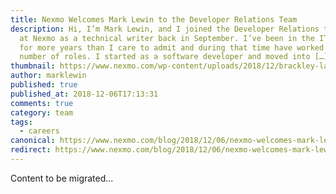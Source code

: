 ```yaml
---
title: Nexmo Welcomes Mark Lewin to the Developer Relations Team
description: Hi, I’m Mark Lewin, and I joined the Developer Relations team here
  at Nexmo as a technical writer back in September. I’ve been in the IT industry
  for more years than I care to admit and during that time have worked in a
  number of roles. I started as a software developer and moved into […]
thumbnail: https://www.nexmo.com/wp-content/uploads/2018/12/brackley-large.jpg
author: marklewin
published: true
published_at: 2018-12-06T17:13:31
comments: true
category: team
tags:
  - careers
canonical: https://www.nexmo.com/blog/2018/12/06/nexmo-welcomes-mark-lewin-to-the-developer-relations-team-dr
redirect: https://www.nexmo.com/blog/2018/12/06/nexmo-welcomes-mark-lewin-to-the-developer-relations-team-dr
---
```

Content to be migrated...
